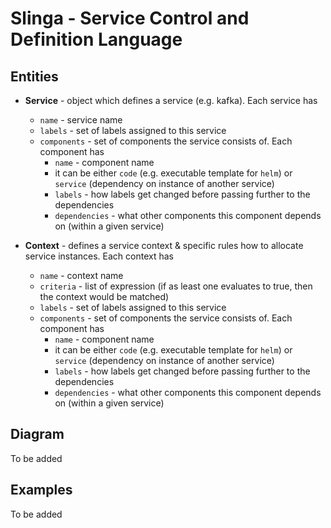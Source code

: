 # Slinga - Service Control and Definition Language

## Entities

* **Service** - object which defines a service (e.g. kafka). Each service has
  * `name` - service name
  * `labels` - set of labels assigned to this service
  * `components` - set of components the service consists of. Each component has
    * `name` - component name
    * it can be either `code` (e.g. executable template for `helm`) or `service` (dependency on instance of another service)
    * `labels` - how labels get changed before passing further to the dependencies
    * `dependencies` - what other components this component depends on (within a given service)

* **Context** - defines a service context & specific rules how to allocate service instances. Each context has
  * `name` - context name
  * `criteria` - list of expression (if as least one evaluates to true, then the context would be matched)
  * `labels` - set of labels assigned to this service
  * `components` - set of components the service consists of. Each component has
    * `name` - component name
    * it can be either `code` (e.g. executable template for `helm`) or `service` (dependency on instance of another service)
    * `labels` - how labels get changed before passing further to the dependencies
    * `dependencies` - what other components this component depends on (within a given service)

## Diagram

To be added

## Examples

To be added